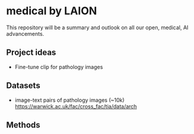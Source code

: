 # medical by LAION
This repository will be a summary and outlook on all our open, medical, AI advancements.

## Project ideas
- Fine-tune clip for pathology images

## Datasets
- image-text pairs of pathology images (~10k) https://warwick.ac.uk/fac/cross_fac/tia/data/arch

## Methods
